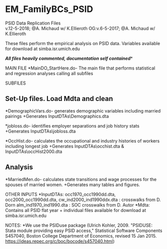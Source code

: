 # EM_FamilyBCs_PSID

PSID Data Replication Files  
v.12-5-2018; @A. Michaud  w/ K.Ellieroth
OG:v.6-5-2017; @A. Michaud  w/ K.Ellieroth

These files perform the empirical analysis on PSID data.
Variables available for download at simba.isr.umich.edu

***All files heavily commented, documentation self contained****

MAIN FILE
*MainDO_StartHere.do- The main file that performs statistical and regression analyses calling all subfiles

SUBFILES

Set-Up files. Load Mdta and clean
---------------------------------
*DemographicVars.do- generates demographic variables including married pairings
	+Generates InputDTAs\Demographics.dta
	
*jobloss.do- identifies employer separations and job history stats
	+Generates InputDTAs\jobloss.dta
	
*OccHist.do- calculates the occupational and industry histories of workers including longest job
	+Generates InputDTAs\occhist.dta & InputDTAs\occHist2000.dta

Analysis
---------------------------------
*MarriedMen.do- calculates state transitions and wage processes for the spouses of married women.
	+Generates many tables and figures.

OTHER INPUTS
*InputDTAs:
	occ1970_occ1990dd.dta, occ2000_occ1990dd.dta, cw_ind2000_ind1990ddx.dta : crosswalks from D. Dorn
	alm_ind1970_ind1990.dta : SOC crosswalks from D. Autor
*Mdta: Contains all PSID flat year + individual files available for download at simba.isr.umich.edu

NOTES:
*We use the PSIDuse package (Ulrich Kohler, 2009. "PSIDUSE: Stata module providing easy PSID access," Statistical Software Components
S457040, Boston College Department of Economics, revised 15 Jan 2015. <https://ideas.repec.org/c/boc/bocode/s457040.html>)

